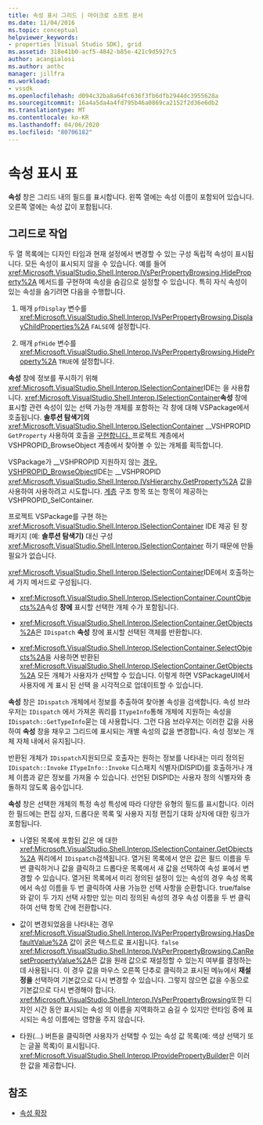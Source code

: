 ```yaml
---
title: 속성 표시 그리드 | 마이크로 소프트 문서
ms.date: 11/04/2016
ms.topic: conceptual
helpviewer_keywords:
- properties [Visual Studio SDK], grid
ms.assetid: 318e41b0-acf5-4842-b85e-421c9d5927c5
author: acangialosi
ms.author: anthc
manager: jillfra
ms.workload:
- vssdk
ms.openlocfilehash: d094c32ba8a64fc636f3fb6dfb2944dc3955628a
ms.sourcegitcommit: 16a4a5da4a4fd795b46a0869ca2152f2d36e6db2
ms.translationtype: MT
ms.contentlocale: ko-KR
ms.lasthandoff: 04/06/2020
ms.locfileid: "80706182"
---
```

# <a name="properties-display-grid"></a>속성 표시 표

**속성** 창은 그리드 내의 필드를 표시합니다. 왼쪽 열에는 속성 이름이 포함되어 있습니다. 오른쪽 열에는 속성 값이 포함됩니다.

## <a name="work-with-the-grid"></a>그리드로 작업

두 열 목록에는 디자인 타임과 현재 설정에서 변경할 수 있는 구성 독립적 속성이 표시됩니다. 모든 속성이 표시되지 않을 수 있습니다. 예를 들어 <xref:Microsoft.VisualStudio.Shell.Interop.IVsPerPropertyBrowsing.HideProperty%2A> 메서드를 구현하여 속성을 숨김으로 설정할 수 있습니다. 특히 자식 속성이 있는 속성을 숨기려면 다음을 수행합니다.

1. 매개 `pfDisplay` 변수를 <xref:Microsoft.VisualStudio.Shell.Interop.IVsPerPropertyBrowsing.DisplayChildProperties%2A> `FALSE`에 설정합니다.

2. 매개 `pfHide` 변수를 <xref:Microsoft.VisualStudio.Shell.Interop.IVsPerPropertyBrowsing.HideProperty%2A> `TRUE`에 설정합니다.

**속성** 창에 정보를 푸시하기 위해 <xref:Microsoft.VisualStudio.Shell.Interop.ISelectionContainer>IDE는 을 사용합니다. <xref:Microsoft.VisualStudio.Shell.Interop.ISelectionContainer>**속성** 창에 표시할 관련 속성이 있는 선택 가능한 개체를 포함하는 각 창에 대해 VSPackage에서 호출됩니다. **솔루션 탐색기의** <xref:Microsoft.VisualStudio.Shell.Interop.ISelectionContainer> __VSHPROPID `GetProperty` 사용하여 호출을 [구현합니다. ](<xref:Microsoft.VisualStudio.Shell.Interop.__VSHPROPID.VSHPROPID_BrowseObject>)프로젝트 계층에서 VSHPROPID_BrowseObject 계층에서 찾아볼 수 있는 개체를 획득합니다.

VSPackage가 __VSHPROPID 지원하지 않는 [경우. VSHPROPID_BrowseObject](<xref:Microsoft.VisualStudio.Shell.Interop.__VSHPROPID.VSHPROPID_BrowseObject>)IDE는 __VSHPROPID <xref:Microsoft.VisualStudio.Shell.Interop.IVsHierarchy.GetProperty%2A> 값을 사용하여 사용하려고 시도합니다. [ 계층](<xref:Microsoft.VisualStudio.Shell.Interop.__VSHPROPID.VSHPROPID_SelContainer>) 구조 항목 또는 항목이 제공하는 VSHPROPID_SelContainer.

프로젝트 VSPackage를 구현 하는 <xref:Microsoft.VisualStudio.Shell.Interop.ISelectionContainer> IDE 제공 된 창 패키지 (예: **솔루션 탐색기)** 대신 구성 <xref:Microsoft.VisualStudio.Shell.Interop.ISelectionContainer> 하기 때문에 만들 필요가 없습니다.

<xref:Microsoft.VisualStudio.Shell.Interop.ISelectionContainer>IDE에서 호출하는 세 가지 메서드로 구성됩니다.

- <xref:Microsoft.VisualStudio.Shell.Interop.ISelectionContainer.CountObjects%2A>속성 **창에** 표시할 선택한 개체 수가 포함됩니다.

- <xref:Microsoft.VisualStudio.Shell.Interop.ISelectionContainer.GetObjects%2A>은 `IDispatch` **속성** 창에 표시할 선택된 객체를 반환합니다.

- <xref:Microsoft.VisualStudio.Shell.Interop.ISelectionContainer.SelectObjects%2A>을 사용하면 반환된 <xref:Microsoft.VisualStudio.Shell.Interop.ISelectionContainer.GetObjects%2A> 모든 개체가 사용자가 선택할 수 있습니다. 이렇게 하면 VSPackageUI에서 사용자에 게 표시 된 선택 을 시각적으로 업데이트할 수 있습니다.

**속성** 창은 `IDispatch` 개체에서 정보를 추출하여 찾아볼 속성을 검색합니다. 속성 브라우저는 `IDispatch` 에서 가져온 쿼리를 `ITypeInfo`통해 개체에 지원하는 속성을 `IDispatch::GetTypeInfo`묻는 데 사용합니다. 그런 다음 브라우저는 이러한 값을 사용하여 **속성** 창을 채우고 그리드에 표시되는 개별 속성의 값을 변경합니다. 속성 정보는 개체 자체 내에서 유지됩니다.

반환된 개체가 `IDispatch`지원되므로 호출자는 원하는 정보를 나타내는 미리 정의된 `IDispatch::Invoke` `ITypeInfo::Invoke` 디스패치 식별자(DISPID)를 호출하거나 개체 이름과 같은 정보를 가져올 수 있습니다. 선언된 DISPID는 사용자 정의 식별자와 충돌하지 않도록 음수입니다.

**속성** 창은 선택한 개체의 특정 속성 특성에 따라 다양한 유형의 필드를 표시합니다. 이러한 필드에는 편집 상자, 드롭다운 목록 및 사용자 지정 편집기 대화 상자에 대한 링크가 포함됩니다.

- 나열된 목록에 포함된 값은 에 대한 <xref:Microsoft.VisualStudio.Shell.Interop.ISelectionContainer.GetObjects%2A> 쿼리에서 `IDispatch`검색됩니다. 열거된 목록에서 얻은 값은 필드 이름을 두 번 클릭하거나 값을 클릭하고 드롭다운 목록에서 새 값을 선택하여 속성 표에서 변경할 수 있습니다. 열거된 목록에서 미리 정의된 설정이 있는 속성의 경우 속성 목록에서 속성 이름을 두 번 클릭하여 사용 가능한 선택 사항을 순환합니다. true/false와 같이 두 가지 선택 사항만 있는 미리 정의된 속성의 경우 속성 이름을 두 번 클릭하여 선택 항목 간에 전환합니다.

- 값이 변경되었음을 나타내는 경우 <xref:Microsoft.VisualStudio.Shell.Interop.IVsPerPropertyBrowsing.HasDefaultValue%2A> 값이 굵은 텍스트로 표시됩니다. `false` <xref:Microsoft.VisualStudio.Shell.Interop.IVsPerPropertyBrowsing.CanResetPropertyValue%2A>은 값을 원래 값으로 재설정할 수 있는지 여부를 결정하는 데 사용됩니다. 이 경우 값을 마우스 오른쪽 단추로 클릭하고 표시된 메뉴에서 **재설정을** 선택하여 기본값으로 다시 변경할 수 있습니다. 그렇지 않으면 값을 수동으로 기본값으로 다시 변경해야 합니다. <xref:Microsoft.VisualStudio.Shell.Interop.IVsPerPropertyBrowsing>또한 디자인 시간 동안 표시되는 속성 의 이름을 지역화하고 숨길 수 있지만 런타임 중에 표시되는 속성 이름에는 영향을 주지 않습니다.

- 타원(...) 버튼을 클릭하면 사용자가 선택할 수 있는 속성 값 목록(예: 색상 선택기 또는 글꼴 목록)이 표시됩니다. <xref:Microsoft.VisualStudio.Shell.Interop.IProvidePropertyBuilder>은 이러한 값을 제공합니다.

## <a name="see-also"></a>참조

- [속성 확장](../../extensibility/internals/extending-properties.md)
